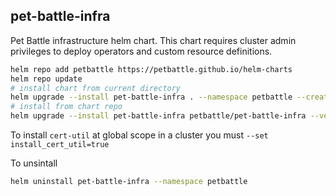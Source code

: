 ## pet-battle-infra

Pet Battle infrastructure helm chart. This chart requires cluster admin privileges to deploy operators and custom resource definitions.

```bash
helm repo add petbattle https://petbattle.github.io/helm-charts
helm repo update
# install chart from current directory
helm upgrade --install pet-battle-infra . --namespace petbattle --create-namespace
# install from chart repo
helm upgrade --install pet-battle-infra petbattle/pet-battle-infra --version=1.0.32 --namespace petbattle --create-namespace
```

To install `cert-util` at global scope in a cluster you must `--set install_cert_util=true`

To unsintall
```bash
helm uninstall pet-battle-infra --namespace petbattle
```
